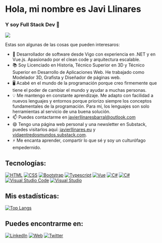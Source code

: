 # Hola, mi nombre es Javi Llinares
### Y soy Full Stack Dev 👋

[![](https://i.imgur.com/EiGOgx4.jpg)](https://i.imgur.com/EiGOgx4.jpg)

Estas son algunas de las cosas que pueden interesaros:

- 🔭 Desarrollador de software desde Vigo con experiencia en .NET y en Vue.js. Apasionado por el clean code y arquitectura escalable.
- 📚 Soy Licenciado en Historia, Técnico Superior en 3D y Técnico Superior en Desarrollo de Aplicaciones Web. He trabajado como Modelador 3D, Grafista y Diseñador de páginas web.
- 🖥 Acabé en el mundo de la programación porque creo firmemente que tiene el poder de cambiar el mundo y ayudar a muchas personas.
- 💡 Me mantengo en constante aprendizaje. Me adapto con facilidad a nuevos lenguajes y entornos porque priorizo siempre los conceptos fundamentales de la programación. Para mí, los lenguajes son solo herramientas al servicio de una buena solución.
- 📫 Puedes contactarme en javierllinaresbarral@outlook.com 
- 😄 Tengo una página web personal y una newsletter en Substack, puedes visitarlos aquí: [javierllinares.eu](https://javierllinares.eu/) y [vidaentredosmundos.substack.com](https://vidaentredosmundos.substack.com/).
- ⚡ Me encanta aprender, compartir lo que sé y soy un culturófago empedernido.

## Tecnologías:
[![HTML](https://img.shields.io/badge/HTML-239120?style=for-the-badge&logo=html5&logoColor=white)]()
[![CSS](https://img.shields.io/badge/CSS3-1572B6?style=for-the-badge&logo=css3&logoColor=white)]()
[![Bootstrap](https://img.shields.io/badge/Bootstrap-563D7C?style=for-the-badge&logo=bootstrap&logoColor=white)]()
[![Typescript](https://img.shields.io/badge/TypeScript-3178C6?style=for-the-badge&logo=typescript&logoColor=white)]()
[![Vue](https://img.shields.io/badge/Vue.js-35495E?style=for-the-badge&logo=vuedotjs&logoColor=4FC08D)]()
[![C#](https://img.shields.io/badge/.NET-5C2D91?style=for-the-badge&logo=.net&logoColor=white)]()
[![C#](https://img.shields.io/badge/C%23-239120?style=for-the-badge&logo=csharp&logoColor=white)]()
[![Visual Studio Code](https://img.shields.io/badge/Visual_Studio_Code-0078D4?style=for-the-badge&logo=visual%20studio%20code&logoColor=white)]()
[![Visual Studio](https://img.shields.io/badge/Visual_Studio-5C2D91?style=for-the-badge&logo=visual%20studio&logoColor=white)]()

## Mis estadísticas:
[![Top Langs](https://github-readme-stats.vercel.app/api/top-langs/?username=llinagz&show_icons=true&theme=city_lights)](https://github.com/anuraghazra/github-readme-stats)

## Puedes encontrarme en:

[![LinkedIn](https://img.shields.io/badge/LinkedIn-Javi_Llinares-0077B5?style=for-the-badge&logo=linkedin&logoColor=white&labelColor=101010)](https://www.linkedin.com/in/javierllinaresbarral/)
[![Web](https://img.shields.io/badge/Web-JavierLlinares.eu-14a1f0?style=for-the-badge&logo=dev.to&logoColor=white&labelColor=101010)](https://javierllinares.eu/)
[![Twitter](https://img.shields.io/badge/Twitter-@llina_gz-1DA1F2?style=for-the-badge&logo=twitter&logoColor=white&labelColor=101010)](https://twitter.com/llina_gz)



